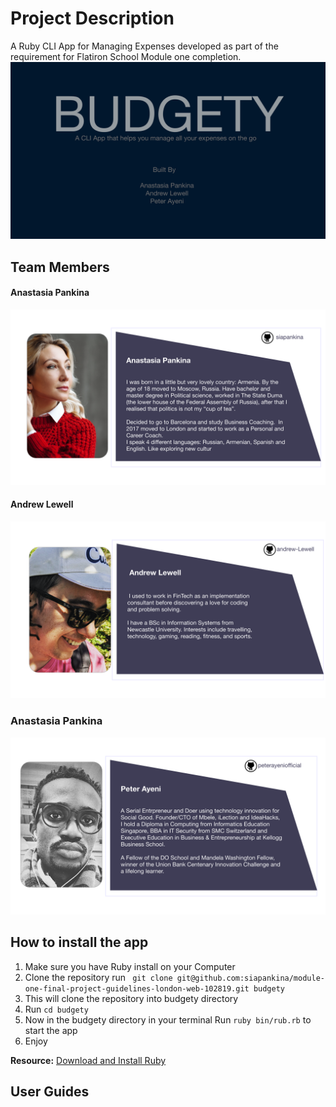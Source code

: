# Project Description

A Ruby CLI App for Managing Expenses developed as part of the requirement for Flatiron School Module one completion.
![Alt text](lib/images/1@2x.png?raw=true "Title")


## Team Members

#### Anastasia Pankina
![Alt text](lib/images/11@2x.png?raw=true "Title")


#### Andrew Lewell
![Alt text](lib/images/12@2x.png?raw=true "Title")

### Anastasia Pankina
![Alt text](lib/images/13@2x.png?raw=true "Title")

## How to install the app

1. Make sure you have Ruby install on your Computer
2. Clone the repository run ` git clone git@github.com:siapankina/module-one-final-project-guidelines-london-web-102819.git budgety`
3. This will clone the repository into budgety directory
4. Run `cd budgety`
5. Now in the budgety directory in your terminal Run `ruby bin/rub.rb` to start the app
6. Enjoy

  **Resource:** [Download and Install Ruby](https://www.ruby-lang.org/en/downloads/)


## User Guides
